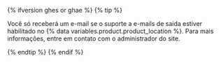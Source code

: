 {% ifversion ghes or ghae %}
  {% tip %}

  Você só receberá um e-mail se o suporte a e-mails de saída estiver habilitado no {% data variables.product.product_location %}. Para mais informações, entre em contato com o administrador do site.

  {% endtip %}
{% endif %}
